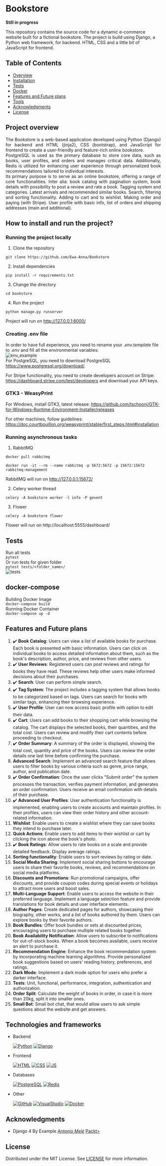 # Bookstore
**Still in progress**

This repository contains the source code for a dynamic e-commerce website built for a fictional bookstore. The project is build using Django, a Python web framework, for backend. HTML, CSS and a little bit of JavaScript for frontend.

## Table of Contents
- [Overview](#project-overview)
- [Installation](#how-to-install-and-run-the-project)
- [Tests](#tests)
- [Docker](#docker-compose)
- [Features and Future plans](#features-and-future-plans)
- [Tools](#technologies-and-frameworks)
- [Acknowledgments](#acknowledgments)
- [License](#license)

## Project overview
<div style="text-align: justify;">
The Bookstore is a web-based application developed using Python (Django) for backend and HTML (jinja2), CSS (bootstrap), and JavaScript for frontend to create a user-friendly and feature-rich online bookstore. 
<br>
PostgreSQL is used as the primary database to store core data, such as books, user profiles, and orders and manages critical data. Additionally, Redis is utilized for enhancing user experience through personalized book recommendations tailored to individual interests.
<br>
Its primary purpose is to serve as an online bookstore, offering a range of core functionalities. Inter alia: book catalog with pagination system, book details with possibility to post a review and rate a book. Tagging system and categories. Latest arrivals and recommended similar books. Search, filtering and sorting functionality. Adding to cart and to wishlist. Making order and paying (with Stripe). User profile with basic info, list of orders and shipping addresses (main and additional).
</div>

## How to install and run the project?
### Running the project locally
1. Clone the repository

` git clone https://github.com/Ewa-Anna/Bookstore `

2. Install dependencies

` pip install -r requirements.txt `

3. Change the directory

` cd bookstore `

4. Run the project

` python manage.py runserver `

Project will run on http://127.0.0.1:8000/

### Creating .env file
In order to have full experience, you need to rename your *.env.template* file to *.env* and fill all the environmental variables:
<br>
![env_example](bookstore/static/img/screenshots/env_example.PNG)
<br>
For PostgreSQL, you need to download PostgreSQL https://www.postgresql.org/download/.

For Stripe functionality, you need to create developers account on Stripe: https://dashboard.stripe.com/test/developers and download your API keys.

### GTK3 - WeasyPrint
For Windows, install GTK3, latest release:
https://github.com/tschoonj/GTK-for-Windows-Runtime-Environment-Installer/releases

For other machines, follow guidelines:
https://doc.courtbouillon.org/weasyprint/stable/first_steps.html#installation

### Running asynchronous tasks
1. RabbitMQ

`docker pull rabbitmq`

`docker run -it --rm --name rabbitmq -p 5672:5672 -p 15672:15672 rabbitmq:management`

RabbitMQ will run on http://127.0.0.1:15672/

2. Celery worker thread

`celery -A bookstore worker -l info -P gevent`

3. Flower

`celery -A bookstore flower`

Flower will run on http://localhost:5555/dashboard/

## Tests
Run all tests
<br>
`pytest`
<br>
Or run tests for given folder
<br>
`pytest tests/<folder_name>/`
<br>
![tests](bookstore/static/img/screenshots/tests_folder.PNG)

## docker-compose
Building Docker Image
<br>
` docker-compose build `
<br>
Running Docker Container
<br>
` docker-compose up -d `


## Features and Future plans
1. :heavy_check_mark: **Book Catalog**: Users can view a list of available books for purchase. Each book is presented with basic information. Users can click on individual books to access detailed information about them, such as the book's description, author, price, and reviews from other users. 
2. :heavy_check_mark: **User Reviews**: Registered users can post reviews and ratings for books they have read. These reviews help other users make informed decisions about their purchases. 
3. :heavy_check_mark: **Search**: User can perform simple search. 
4. :heavy_check_mark: **Tag System**: The project includes a tagging system that allows books to be categorized based on tags. Users can search for books with similar tags, enhancing their browsing experience. 
5. :heavy_check_mark: **User Profile**: User can now access basic profile with option to edit their data. 
6. :heavy_check_mark: **Cart**: Users can add books to their shopping cart while browsing the catalog. The cart displays the selected books, their quantities, and the total cost. Users can review and modify their cart contents before proceeding to checkout. 
7. :heavy_check_mark: **Order Summary**: A summary of the order is displayed, showing the total cost, quantity and price of the books. Users can review the order details one last time before confirming the purchase. 
8. **Advanced Search**: Implement an advanced search feature that allows users to filter books by various criteria such as genre, price range, author, and publication date.
9. :heavy_check_mark: **Order Confirmation**: Once the user clicks "Submit order" the system processes the transaction, verifies payment information, and generates an order confirmation. Users receive an email confirmation with details of their purchase.
10.	:heavy_check_mark: **Advanced User Profiles**: User authentication functionality is implemented, enabling users to create accounts and maintain profiles. In their profiles, users can view their order history and other account-related information.
11.	**Wishlist**: Enable users to create a wishlist where they can save books they intend to purchase later.
11. **Quick Actions**: Enable users to add items to their wishlist or cart by clicking the icon above the book's photo.
12.	:heavy_check_mark: **Book Ratings**: Allow users to rate books on a scale and provide detailed feedback. Display average ratings.
12. **Sorting functionality**: Enable users to sort reviews by rating or date.
13.	**Social Media Sharing**: Implement social sharing buttons to encourage users to share their favorite books, reviews, and recommendations on social media platforms.
14.	**Discounts and Promotions**: Run promotional campaigns, offer discounts, and provide coupon codes during special events or holidays to attract more users and boost sales.
15.	**Multi-Language Support**: Enable users to access the website in their preferred language. Implement a language selection feature and provide translations for book details and user interface elements.
16.	**Author Pages**: Create dedicated pages for authors, showcasing their biography, other works, and a list of books authored by them. Users can explore books by their favorite authors.
17.	**Book Bundles**: Offer book bundles or sets at discounted prices, encouraging users to purchase multiple related books together.
18.	**Book Availability Notification**: Allow users to subscribe to notifications for out-of-stock books. When a book becomes available, users receive an alert to purchase it.
19.	**Recommendation Engine**: Enhance the book recommendation system by incorporating machine learning algorithms. Provide personalized book suggestions based on users' reading history, preferences, and ratings.
20. **Dark Mode**: Implement a dark mode option for users who prefer a darker interface.
21. **Tests**: Unit, functional, performance, integration, authentication and authorization.
22. **Order Split**: Calculate the weight of books in order, in case it is more than 20kg, split it into smaller ones.
23. **Small Bot**: Small bot chat, that would allow users to ask simple questions about the website and get answers.


## Technologies and frameworks
- Backend
    
    [![Python](https://skillicons.dev/icons?i=python)](https://skillicons.dev) 
    [![Django](https://skillicons.dev/icons?i=django)](https://skillicons.dev)

- Frontend
    
    [![HTML](https://skillicons.dev/icons?i=html)](https://skillicons.dev)
    [![CSS](https://skillicons.dev/icons?i=css)](https://skillicons.dev) 
    [![JS](https://skillicons.dev/icons?i=javascript)](https://skillicons.dev)

- Databases

    [![PostgreSQL](https://skillicons.dev/icons?i=postgres)](https://skillicons.dev)
    [![Redis](https://skillicons.dev/icons?i=redis)](https://skillicons.dev)

- Other

    [![GitHub](https://skillicons.dev/icons?i=github)](https://skillicons.dev)
    [![VisualStudio](https://skillicons.dev/icons?i=vscode)](https://skillicons.dev)
    [![Docker](https://skillicons.dev/icons?i=docker)](https://skillicons.dev)


## Acknowledgments
- Django 4 By Example [*Antonio Melé*](https://antoniomele.es/) [Packt>](https://www.packtpub.com/)

## License
Distributed under the MIT License. See [LICENSE](LICENSE) for more information.